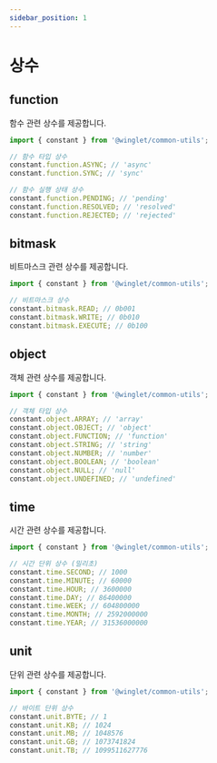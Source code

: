 ```yaml
---
sidebar_position: 1
---
```


# 상수

## function

함수 관련 상수를 제공합니다.

```javascript
import { constant } from '@winglet/common-utils';

// 함수 타입 상수
constant.function.ASYNC; // 'async'
constant.function.SYNC; // 'sync'

// 함수 실행 상태 상수
constant.function.PENDING; // 'pending'
constant.function.RESOLVED; // 'resolved'
constant.function.REJECTED; // 'rejected'
```

## bitmask

비트마스크 관련 상수를 제공합니다.

```javascript
import { constant } from '@winglet/common-utils';

// 비트마스크 상수
constant.bitmask.READ; // 0b001
constant.bitmask.WRITE; // 0b010
constant.bitmask.EXECUTE; // 0b100
```

## object

객체 관련 상수를 제공합니다.

```javascript
import { constant } from '@winglet/common-utils';

// 객체 타입 상수
constant.object.ARRAY; // 'array'
constant.object.OBJECT; // 'object'
constant.object.FUNCTION; // 'function'
constant.object.STRING; // 'string'
constant.object.NUMBER; // 'number'
constant.object.BOOLEAN; // 'boolean'
constant.object.NULL; // 'null'
constant.object.UNDEFINED; // 'undefined'
```

## time

시간 관련 상수를 제공합니다.

```javascript
import { constant } from '@winglet/common-utils';

// 시간 단위 상수 (밀리초)
constant.time.SECOND; // 1000
constant.time.MINUTE; // 60000
constant.time.HOUR; // 3600000
constant.time.DAY; // 86400000
constant.time.WEEK; // 604800000
constant.time.MONTH; // 2592000000
constant.time.YEAR; // 31536000000
```

## unit

단위 관련 상수를 제공합니다.

```javascript
import { constant } from '@winglet/common-utils';

// 바이트 단위 상수
constant.unit.BYTE; // 1
constant.unit.KB; // 1024
constant.unit.MB; // 1048576
constant.unit.GB; // 1073741824
constant.unit.TB; // 1099511627776
```
